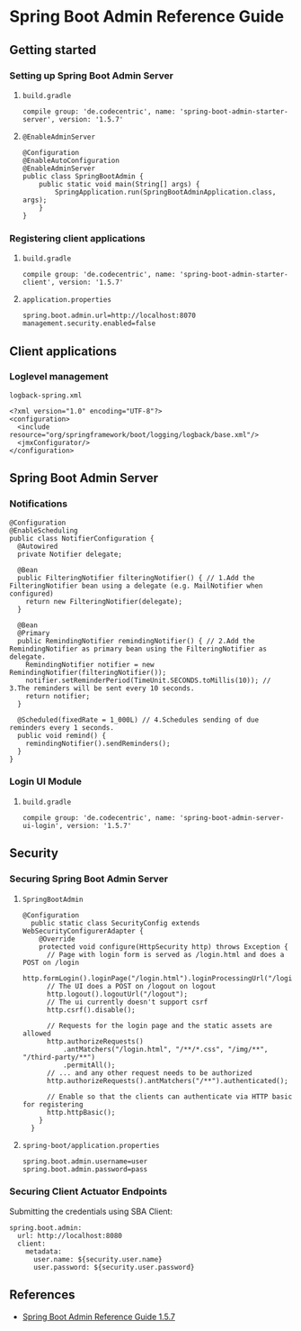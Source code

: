 # Spring Boot Admin Reference Guide

## Getting started

### Setting up Spring Boot Admin Server
1. `build.gradle`
	```
	compile group: 'de.codecentric', name: 'spring-boot-admin-starter-server', version: '1.5.7'
	```
1. `@EnableAdminServer`
	```
	@Configuration
	@EnableAutoConfiguration
	@EnableAdminServer
	public class SpringBootAdmin {
		public static void main(String[] args) {
			SpringApplication.run(SpringBootAdminApplication.class, args);
		}
	}
	```

### Registering client applications
1. `build.gradle`
	```
	compile group: 'de.codecentric', name: 'spring-boot-admin-starter-client', version: '1.5.7'
	```
1. `application.properties`
	```
	spring.boot.admin.url=http://localhost:8070
	management.security.enabled=false
	```

## Client applications

### Loglevel management
`logback-spring.xml`
```
<?xml version="1.0" encoding="UTF-8"?>
<configuration>
  <include resource="org/springframework/boot/logging/logback/base.xml"/>
  <jmxConfigurator/>
</configuration>
```

## Spring Boot Admin Server

### Notifications
```
@Configuration
@EnableScheduling
public class NotifierConfiguration {
  @Autowired
  private Notifier delegate;

  @Bean
  public FilteringNotifier filteringNotifier() { // 1.Add the FilteringNotifier bean using a delegate (e.g. MailNotifier when configured)
    return new FilteringNotifier(delegate);
  }

  @Bean
  @Primary
  public RemindingNotifier remindingNotifier() { // 2.Add the RemindingNotifier as primary bean using the FilteringNotifier as delegate.
    RemindingNotifier notifier = new RemindingNotifier(filteringNotifier());
    notifier.setReminderPeriod(TimeUnit.SECONDS.toMillis(10)); // 3.The reminders will be sent every 10 seconds.
    return notifier;
  }

  @Scheduled(fixedRate = 1_000L) // 4.Schedules sending of due reminders every 1 seconds.
  public void remind() {
    remindingNotifier().sendReminders();
  }
}
```

### Login UI Module
1. `build.gradle`
	```
	compile group: 'de.codecentric', name: 'spring-boot-admin-server-ui-login', version: '1.5.7'
	```

## Security

### Securing Spring Boot Admin Server
1. `SpringBootAdmin`
	```
	@Configuration
	  public static class SecurityConfig extends WebSecurityConfigurerAdapter {
		@Override
		protected void configure(HttpSecurity http) throws Exception {
		  // Page with login form is served as /login.html and does a POST on /login
		  http.formLogin().loginPage("/login.html").loginProcessingUrl("/login").permitAll();
		  // The UI does a POST on /logout on logout
		  http.logout().logoutUrl("/logout");
		  // The ui currently doesn't support csrf
		  http.csrf().disable();
	
		  // Requests for the login page and the static assets are allowed
		  http.authorizeRequests()
			  .antMatchers("/login.html", "/**/*.css", "/img/**", "/third-party/**")
			  .permitAll();
		  // ... and any other request needs to be authorized
		  http.authorizeRequests().antMatchers("/**").authenticated();
	
		  // Enable so that the clients can authenticate via HTTP basic for registering
		  http.httpBasic();
		}
	  }
	```
1. `spring-boot/application.properties`
	```
	spring.boot.admin.username=user
	spring.boot.admin.password=pass
	```

### Securing Client Actuator Endpoints
Submitting the credentials using SBA Client:
```
spring.boot.admin:
  url: http://localhost:8080
  client:
    metadata:
      user.name: ${security.user.name}
      user.password: ${security.user.password}
```

## References
- [Spring Boot Admin Reference Guide 1.5.7](http://codecentric.github.io/spring-boot-admin/1.5.7/)